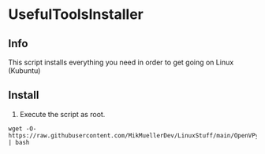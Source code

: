 # UsefulToolsInstaller
## Info
This script installs everything you need in order to get going on Linux (Kubuntu)


## Install
1. Execute the script as root.

````
wget -O- https://raw.githubusercontent.com/MikMuellerDev/LinuxStuff/main/OpenVPyN/install.sh | bash
````
